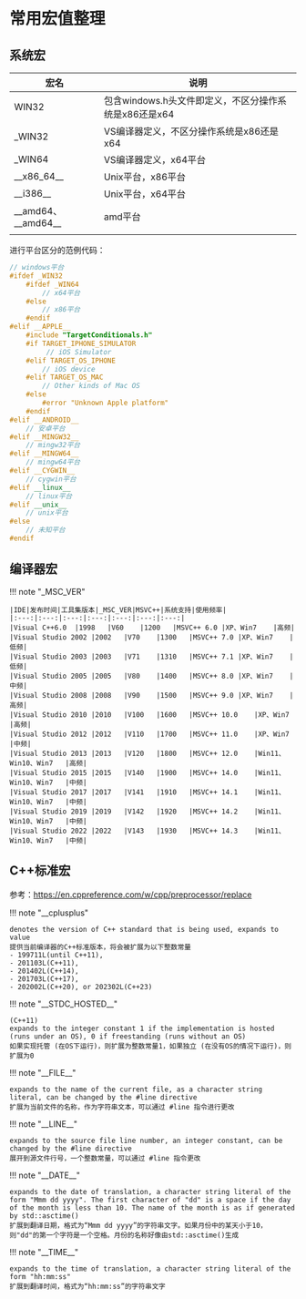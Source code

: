# 常用宏值整理

## 系统宏

|宏名|说明|
|---|---|
|WIN32|包含windows.h头文件即定义，不区分操作系统是x86还是x64|
|\_WIN32|VS编译器定义，不区分操作系统是x86还是x64|
|\_WIN64|VS编译器定义，x64平台|
|\_\_x86_64\_\_|Unix平台，x86平台|
|\_\_i386\_\_|Unix平台，x64平台|
|\_\_amd64、\_\_amd64\_\_|amd平台|
|||

进行平台区分的范例代码：  
```c++
// windows平台
#ifdef _WIN32
    #ifdef _WIN64
        // x64平台
    #else
        // x86平台
    #endif
#elif __APPLE__
    #include "TargetConditionals.h"
    #if TARGET_IPHONE_SIMULATOR
         // iOS Simulator
    #elif TARGET_OS_IPHONE
        // iOS device
    #elif TARGET_OS_MAC
        // Other kinds of Mac OS
    #else
        #error "Unknown Apple platform"
    #endif
#elif __ANDROID__
    // 安卓平台
#elif __MINGW32__
    // mingw32平台
#elif __MINGW64__
    // mingw64平台
#elif __CYGWIN__
    // cygwin平台
#elif __linux__
    // linux平台
#elif __unix__
    // unix平台
#else
    // 未知平台
#endif
```

## 编译器宏

!!! note "_MSC_VER"

    |IDE|发布时间|工具集版本|_MSC_VER|MSVC++|系统支持|使用频率|
    |:---:|:---:|:---:|:---:|:---:|:---:|:---:|
    |Visual C++6.0	|1998	|V60	|1200	|MSVC++ 6.0	|XP、Win7	|高频|
    |Visual Studio 2002	|2002	|V70	|1300	|MSVC++ 7.0	|XP、Win7	|低频|
    |Visual Studio 2003	|2003	|V71	|1310	|MSVC++ 7.1	|XP、Win7	|低频|
    |Visual Studio 2005	|2005	|V80	|1400	|MSVC++ 8.0	|XP、Win7	|中频|
    |Visual Studio 2008	|2008	|V90	|1500	|MSVC++ 9.0	|XP、Win7	|高频|
    |Visual Studio 2010	|2010	|V100	|1600	|MSVC++ 10.0	|XP、Win7	|高频|
    |Visual Studio 2012	|2012	|V110	|1700	|MSVC++ 11.0	|XP、Win7	|中频|
    |Visual Studio 2013	|2013	|V120	|1800	|MSVC++ 12.0	|Win11、Win10、Win7	|高频|
    |Visual Studio 2015	|2015	|V140	|1900	|MSVC++ 14.0	|Win11、Win10、Win7	|中频|
    |Visual Studio 2017	|2017	|V141	|1910	|MSVC++ 14.1	|Win11、Win10、Win7	|中频|
    |Visual Studio 2019	|2019	|V142	|1920	|MSVC++ 14.2	|Win11、Win10、Win7	|中频|
    |Visual Studio 2022	|2022	|V143	|1930	|MSVC++ 14.3	|Win11、Win10、Win7	|中频|

## C++标准宏

参考：https://en.cppreference.com/w/cpp/preprocessor/replace

!!! note "\_\_cplusplus"

    denotes the version of C++ standard that is being used, expands to value  
    提供当前编译器的C++标准版本，将会被扩展为以下整数常量  
    - 199711L(until C++11),  
    - 201103L(C++11),  
    - 201402L(C++14),  
    - 201703L(C++17),  
    - 202002L(C++20), or 202302L(C++23)  

!!! note "\_\_STDC_HOSTED\_\_"
    
    (C++11)  
    expands to the integer constant 1 if the implementation is hosted (runs under an OS), ​0​ if freestanding (runs without an OS)  
    如果实现托管 (在OS下运行)，则扩展为整数常量1，如果独立 (在没有OS的情况下运行)，则扩展为0
    

!!! note "\_\_FILE\_\_"
 
    expands to the name of the current file, as a character string literal, can be changed by the #line directive  
    扩展为当前文件的名称，作为字符串文本，可以通过 #line 指令进行更改

!!! note "\_\_LINE\_\_"
 
    expands to the source file line number, an integer constant, can be changed by the #line directive  
    展开到源文件行号，一个整数常量，可以通过 #line 指令更改

!!! note "\_\_DATE\_\_"
 
    expands to the date of translation, a character string literal of the form "Mmm dd yyyy". The first character of "dd" is a space if the day of the month is less than 10. The name of the month is as if generated by std::asctime()  
    扩展到翻译日期，格式为“Mmm dd yyyy”的字符串文字。如果月份中的某天小于10，则"dd"的第一个字符是一个空格。月份的名称好像由std::asctime()生成

!!! note "\_\_TIME\_\_"
    
    expands to the time of translation, a character string literal of the form "hh:mm:ss"  
    扩展到翻译时间，格式为“hh:mm:ss”的字符串文字
